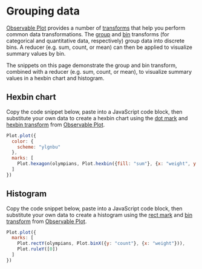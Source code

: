 # Grouping data

 [Observable Plot](https://observablehq.com/plot/) provides a number of [transforms](https://observablehq.com/plot/transforms/) that help you perform common data transformations. The [group](https://observablehq.com/plot/transforms/group) and [bin](https://observablehq.com/plot/transforms/bin) transforms (for categorical and quantitative data, respectively) group data into discrete bins. A reducer (e.g. sum, count, or mean) can then be applied to visualize summary values by bin. 

 The snippets on this page demonstrate the group and bin transform, combined with a reducer (e.g. sum, count, or mean), to visualize summary values in a hexbin chart and histogram. 

## Hexbin chart 

Copy the code snippet below, paste into a JavaScript code block, then substitute your own data to create a hexbin chart using the [dot mark](https://observablehq.com/plot/marks/dot) and [hexbin transform](https://observablehq.com/plot/transforms/hexbin) from [Observable Plot](https://observablehq.com/plot/). 

```js echo
Plot.plot({
  color: {
    scheme: "ylgnbu"
  },
  marks: [
    Plot.hexagon(olympians, Plot.hexbin({fill: "sum"}, {x: "weight", y: "height"}))
  ]
})
```

## Histogram

Copy the code snippet below, paste into a JavaScript code block, then substitute your own data to create a histogram using the [rect mark](https://observablehq.com/plot/marks/rect) and [bin transform](https://observablehq.com/plot/transforms/bin) from [Observable Plot](https://observablehq.com/plot/). 

```js echo
Plot.plot({
  marks: [
    Plot.rectY(olympians, Plot.binX({y: "count"}, {x: "weight"})),
    Plot.ruleY([0])
  ]
})
```
